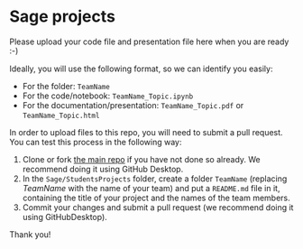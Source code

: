 # Sage projects

Please upload your code file and presentation file here when you are ready :-)

Ideally, you will use the following format, so we can identify you easily:

* For the folder: `TeamName`
* For the code/notebook: `TeamName_Topic.ipynb`
* For the documentation/presentation: `TeamName_Topic.pdf` or `TeamName_Topic.html`

In order to upload files to this repo, you will need to submit a pull request. You can test this process in the following way:

1. Clone or fork [the main repo](https://github.com/matematiflo/CompAssistedMath2024) if you have not done so already. We recommend doing it using GitHub Desktop.
2. In the `Sage/StudentsProjects` folder, create a folder `TeamName` (replacing *TeamName* with the name of your team) and put a `README.md` file in it, containing the title of your project and the names of the team members.
3. Commit your changes and submit a pull request (we recommend doing it using GitHubDesktop).

Thank you!

